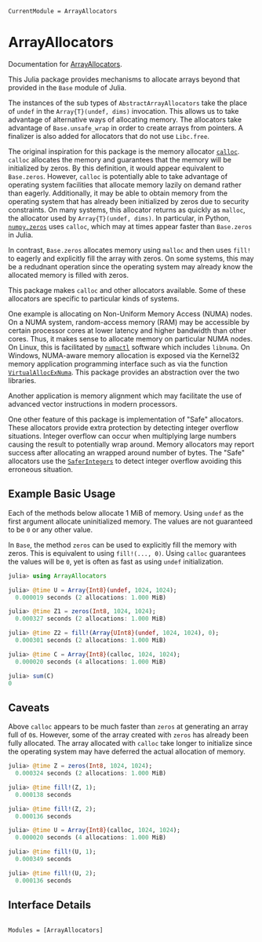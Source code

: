 ```@meta
CurrentModule = ArrayAllocators
```

# ArrayAllocators

Documentation for [ArrayAllocators](https://github.com/mkitti/ArrayAllocators.jl).

This Julia package provides mechanisms to allocate arrays beyond that provided in the `Base` module of Julia.

The instances of the sub types of `AbstractArrayAllocators` take the place of `undef` in the `Array{T}(undef, dims)` invocation.
This allows us to take advantage of alternative ways of allocating memory. The allocators take advantage of `Base.unsafe_wrap`
in order to create arrays from pointers. A finalizer is also added for allocators that do not use `Libc.free`.

The original inspiration for this package is the memory allocator [`calloc`](https://en.cppreference.com/w/c/memory/calloc).
`calloc` allocates the memory and guarantees that the memory will be initialized by zeros. By this definition, it would appear
equivalent to `Base.zeros`. However, `calloc` is potentially able to take advantage of operating system facilities that allocate
memory lazily on demand rather than eagerly. Additionally, it may be able to obtain memory from the operating system that has
already been initialized by zeros due to security constraints. On many systems, this allocator returns as quickly as `malloc`,
the allocator used by `Array{T}(undef, dims)`. In particular, in Python, [`numpy.zeros`](https://github.com/juliantaylor/numpy/commit/d271d977bdfb977959db1ff26956666f3836b56b) uses `calloc`, which may at times appear faster than `Base.zeros` in Julia.

In contrast, `Base.zeros` allocates memory using `malloc` and then uses `fill!` to eagerly and explicitly fill the array with zeros.
On some systems, this may be a redudnant operation since the operating system may already know the allocated memory is filled with zeros.

This package makes `calloc` and other allocators available. Some of these allocators are specific to particular kinds of systems.

One example is allocating on Non-Uniform Memory Access (NUMA) nodes. On a NUMA system, random-access memory (RAM) may be accessible
by certain processor cores at lower latency and higher bandwidth than other cores. Thus, it makes sense to allocate memory on particular
NUMA nodes. On Linux, this is facilitated by [`numactl`](https://github.com/numactl/numactl) software which includes `libnuma`.
On Windows, NUMA-aware memory allocation is exposed via the Kernel32 memory application programming interface such as via the function
[`VirtualAllocExNuma`](https://docs.microsoft.com/en-us/windows/win32/api/memoryapi/nf-memoryapi-virtualallocexnuma`). This package
provides an abstraction over the two libraries.

Another application is memory alignment which may facilitate the use of advanced vector instructions in modern processors.

One other feature of this package is implementation of "Safe" allocators. These allocators provide extra protection by detecting
integer overflow situations. Integer overflow can occur when multiplying large numbers causing the result to potentially wrap around.
Memory allocators may report success after allocating an wrapped around number of bytes. The "Safe" allocators use the
[`SaferIntegers`](https://github.com/JeffreySarnoff/SaferIntegers.jl) to detect integer overflow avoiding this erroneous situation.

## Example Basic Usage

Each of the methods below allocate 1 MiB of memory. Using `undef` as the first argument allocate uninitialized memory. The values are not guaranteed to be `0` or any other value.

In `Base`, the method `zeros` can be used to explicitly fill the memory with zeros. This is equivalent to using `fill!(..., 0)`. Using `calloc` guarantees the values will be `0`, yet is often as fast as using
`undef` initialization.

```julia
julia> using ArrayAllocators

julia> @time U = Array{Int8}(undef, 1024, 1024);
  0.000019 seconds (2 allocations: 1.000 MiB)

julia> @time Z1 = zeros(Int8, 1024, 1024);
  0.000327 seconds (2 allocations: 1.000 MiB)

julia> @time Z2 = fill!(Array{UInt8}(undef, 1024, 1024), 0);
  0.000301 seconds (2 allocations: 1.000 MiB)

julia> @time C = Array{Int8}(calloc, 1024, 1024);
  0.000020 seconds (4 allocations: 1.000 MiB)

julia> sum(C)
0
```

## Caveats

Above `calloc` appears to be much faster than `zeros` at generating an array full of `0`s. However, some
of the array created with `zeros` has already been fully allocated. The array allocated with `calloc` take
longer to initialize since the operating system may have deferred the actual allocation of memory.

```julia
julia> @time Z = zeros(Int8, 1024, 1024);
  0.000324 seconds (2 allocations: 1.000 MiB)

julia> @time fill!(Z, 1);
  0.000138 seconds

julia> @time fill!(Z, 2);
  0.000136 seconds

julia> @time U = Array{Int8}(calloc, 1024, 1024);
  0.000020 seconds (4 allocations: 1.000 MiB)

julia> @time fill!(U, 1);
  0.000349 seconds

julia> @time fill!(U, 2);
  0.000136 seconds
```

## Interface Details

```@index
```

```@autodocs
Modules = [ArrayAllocators]
```
